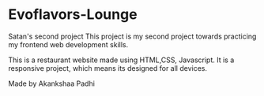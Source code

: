 # Evoflavors-Lounge
Satan's second project
This project is my second project towards practicing my frontend web development skills.

This is a restaurant website made using HTML,CSS, Javascript. It is a responsive project, which means its designed for all devices.


Made by Akankshaa Padhi
